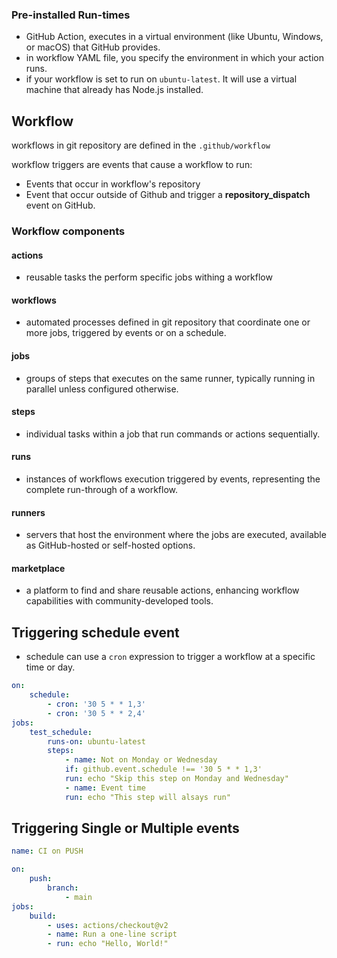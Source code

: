 ### Pre-installed Run-times
- GitHub Action, executes in a virtual environment (like Ubuntu, Windows, or macOS) that GitHub provides.
- in workflow YAML file, you specify the environment in which your action runs.
- if your workflow is set to run on `ubuntu-latest`. It will use a virtual machine that already has Node.js installed.

## Workflow

workflows in git repository are defined in the `.github/workflow`

workflow triggers are events that cause a workflow to run:
- Events that occur in workflow's repository
- Event that occur outside of Github and trigger a **repository_dispatch** event on GitHub.

### Workflow components
#### actions
- reusable tasks the perform specific jobs withing a workflow
#### workflows
- automated processes defined in git repository that coordinate one or more jobs, triggered by events or on a schedule.
#### jobs
- groups of steps that executes on the same runner, typically running in parallel unless configured otherwise.
#### steps
- individual tasks within a job that run commands or actions sequentially.
#### runs
- instances of workflows execution triggered by events, representing the complete run-through of a workflow.
#### runners
- servers that host the environment where the jobs are executed, available as GitHub-hosted or self-hosted options.
#### marketplace
- a platform to find and share reusable actions, enhancing workflow capabilities with community-developed tools.

## Triggering schedule event
- schedule can use a `cron` expression to trigger a workflow at a specific time or day.
```yml
on:
	schedule:
		- cron: '30 5 * * 1,3'
		- cron: '30 5 * * 2,4'
jobs:
	test_schedule:
		runs-on: ubuntu-latest
		steps:
			- name: Not on Monday or Wednesday
			if: github.event.schedule !== '30 5 * * 1,3'
			run: echo "Skip this step on Monday and Wednesday"
			- name: Event time
			run: echo "This step will alsays run"
```

## Triggering Single or Multiple events
```yaml
name: CI on PUSH

on:
	push:
		branch:
			- main
jobs:
	build:
		- uses: actions/checkout@v2
		- name: Run a one-line script
		- run: echo "Hello, World!"
```